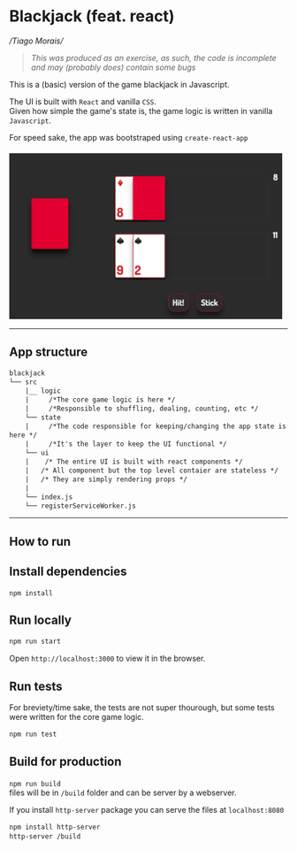 # Blackjack (feat. react)

_/Tiago Morais/_

> _This was produced as an exercise, as such, the code is incomplete and may (probably does) contain some bugs_

This is a (basic) version of the game blackjack in Javascript.  

The UI is built with `React` and vanilla `CSS`.   
Given how simple the game's state is, the game logic is written in vanilla `Javascript`.

For speed sake, the app was bootstraped using `create-react-app`

####  
<img src="blackjack-screenshot.png" alt="Blackjack in react" height="300">

---

## App structure
```
blackjack
└── src
    |__ logic
    |     /*The core game logic is here */
    |     /*Responsible to shuffling, dealing, counting, etc */
    └── state
    |     /*The code responsible for keeping/changing the app state is here */
    |     /*It's the layer to keep the UI functional */  
    └── ui
    |    /* The entire UI is built with react components */  
    |   /* All component but the top level contaier are stateless */
    |   /* They are simply rendering props */
    |
    └── index.js
    └── registerServiceWorker.js
```

---
## How to run

## Install dependencies
```
npm install
```

## Run locally
```sh 
npm run start
```

Open `http://localhost:3000` to view it in the browser.

## Run tests
For breviety/time sake, the tests are not super thourough,
but some tests were written for the core game logic.

```sh
npm run test
```

## Build for production
`npm run build`  
files will be in `/build` folder and can be server by a webserver.  

If you install `http-server` package you can serve the files at `localhost:8080`
```sh
npm install http-server
http-server /build
```
